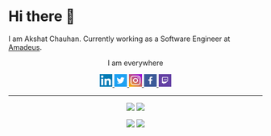 # Hi there 👋

I am Akshat Chauhan.
Currently working as a Software Engineer at [Amadeus](https://amadeus.com/en).

<p align="center">
  I am everywhere
 </p>

<p align="center">
  <a href="https://www.linkedin.com/in/akormous">
    <img width="5%" src="Resources/LinkedIn_logo.png" />
  </a>
  <a href="https://www.twitter.com/akormous">
    <img width="5%" src="Resources/Twitter_logo.png" />
  </a>
  <a href="https://www.instagram.com/akormous">
    <img width="5%" src="Resources/Instagram_logo.png" />
  </a>
  <a href="https://www.facebook.com/akormous">
    <img width="5%" src="Resources/Facebook_logo.png" />
  </a>
  <a href="https://www.twitch.com/akormous">
    <img width="5%" src="Resources/Twitch_logo.png" />
  </a>
</p>

---

<p align="center">
    <img width="48%" src="https://github-readme-stats.vercel.app/api?username=akormous&count_private=true&show_icons=true&theme=vision-friendly-dark" />
    <img width="48%" src="https://activity-graph.herokuapp.com/graph?username=akormous&theme=xcode" />
</p>

<p align="center">
  <img width="48%" src="https://github-readme-stats.vercel.app/api/top-langs/?username=akormous&layout=compact&hide=jupyter%20notebook,html&theme=vision-friendly-dark" />
  <img width="48%" src="https://github-readme-streak-stats.herokuapp.com/?user=akormous&theme=vision-friendly-dark" />
</p>

